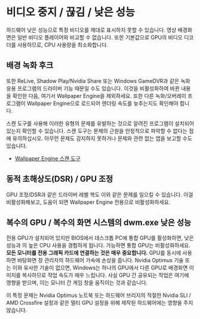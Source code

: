 # 비디오 중지 / 끊김 / 낮은 성능

하드웨어 낮은 성능으로 특정 비디오를 제대로 표시하지 못할 수 있습니다. 영상 배경화면은 일반 비디오 플레이어와 비교할 수 없습니다.  또한 기본값으로 GPU의 비디오 디코더를 사용하므로, CPU 사용량을 최소화합니다.

## 배경 녹화 후크
또한 ReLive, Shadow Play/Nvidia Share 또는 Windows GameDVR과 같은 녹화 응용 프로그램의 드라이버 기능 때문일 수도 있습니다. 이것을 비활성화하여 바뀐 내용을 확인한 다음, 여기서 Wallpaper Engine을 제외하세요. 또한 다른 녹화/오버레이 프로그램이 Wallpaper Engine으로 로드되어 렌더링 속도를 늦추는지도 확인해야 합니다.

스캔 도구를 사용해 이러한 유형의 문제를 유발하는 것으로 알려진 프로그램이 설치되어 있는지 확인할 수 있습니다. 스캔 도구는 문제의 근원을 안정적으로 파악할 수 없다는 점에 유의하십시오. 아무런 문제도 감지하지 못하거나 문제와 관련 없는 앱을 보고할 수도 있습니다.

* [Wallpaper Engine 스캔 도구](/debug/scantool.html)

## 동적 초해상도(DSR) / GPU 조정
GPU 조정/DSR과 같은 드라이버 레벨 핵도 이와 같은 문제를 일으킬 수 있습니다. 이걸 비활성화해보고, 도움이 되면 Wallpaper Engine 전용으로 비활성화하세요.

## 복수의 GPU / 복수의 화면 시스템의 dwm.exe 낮은 성능
전용 GPU가 설치되어 있지만 BIOS에서 데스크톱 PC에 통합 GPU를 활성화하면, 낮은 성능과 의 높은 CPU 사용을 경험하게 됩니다. 가능하면 통합 GPU는 비활성화하세요. **모든 모니터를 전용 그래픽 카드에 연결하는 것은 매우 중요합니다.** GPU를 동시에 사용하면 바탕화면 창 관리자의 하드웨어 가속에 손상을 줍니다. Nvidia Optimus 기술 또는 이와 유사한 기술이 없으면, Windows는 하나의 GPU에서 다른 GPU로 배경화면 이미지를 복사하므로 작업 속도가 매우 느립니다. 사실 GPU 간 공유되는 작업은 여기에 영향을 받으며, 이는 모니터 간 게임 창을 움직이는 것과 같습니다.

이 특정 문제는 Nvidia Optimus 노트북 또는 하드웨어 브리지의 적절한 Nvidia SLI / AMD Crossfire 설정과 같은 멀티 GPU 설정을 위해 제작된 하드웨어에는 영향을 주지 않습니다.
